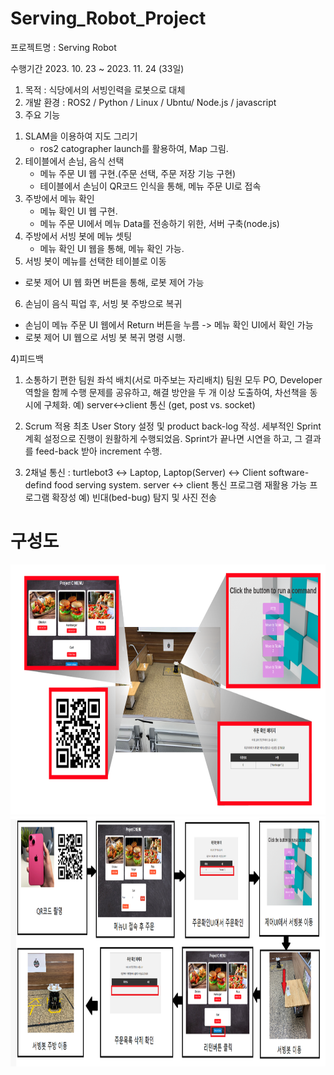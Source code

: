 # Serving_Robot_Project

 프로젝트명 : Serving Robot
 
수행기간
 2023. 10. 23 ~ 2023. 11. 24 (33일)

1) 목적 : 식당에서의 서빙인력을 로봇으로 대체
2) 개발 환경 : ROS2 / Python / Linux / Ubntu/ Node.js / javascript
3) 주요 기능
 1. SLAM을 이용하여 지도 그리기
     - ros2 catographer launch를 활용하여, Map 그림.
 2. 테이블에서 손님, 음식 선택
    - 메뉴 주문 UI 웹 구현.(주문 선택, 주문 저장 기능 구현)
    - 테이블에서 손님이 QR코드 인식을 통해, 메뉴 주문 UI로 접속
 3. 주방에서 메뉴 확인
    - 메뉴 확인 UI 웹 구현.
    - 메뉴 주문 UI에서 메뉴 Data를 전송하기 위한, 서버 구축(node.js)
 4. 주방에서 서빙 봇에 메뉴 셋팅
    - 메뉴 확인 UI 웹을 통해, 메뉴 확인 가능.
 5. 서빙 봇이 메뉴를 선택한 테이블로 이동
   - 로봇 제어 UI 웹 화면 버튼을 통해, 로봇 제어 가능
 6. 손님이 음식 픽업 후, 서빙 봇 주방으로 복귀
   - 손님이 메뉴 주문 UI 웹에서 Return 버튼을 누름 -> 메뉴 확인 UI에서 확인 가능
   - 로봇 제어 UI 웹으로 서빙 봇 복귀 명령 시행.

4)피드백
1. 소통하기 편한 팀원 좌석 배치(서로 마주보는 자리배치)
팀원 모두 PO, Developer 역할을 함께 수행
문제를 공유하고, 해결 방안을 두 개 이상 도출하여, 차선책을 동시에 구체화.
예) server↔client 통신 (get, post vs. socket)

2. Scrum 적용
최초 User Story 설정 및 product back-log 작성.
세부적인 Sprint 계획 설정으로 진행이 원활하게 수행되었음.
Sprint가 끝나면 시연을 하고, 그 결과를 feed-back 받아 increment 수행.

3. 2채널 통신 : turtlebot3 ↔ Laptop, Laptop(Server) ↔ Client
software-defind food serving system.
server ↔ client 통신 프로그램  재활용 가능 
프로그램 확장성 예) 빈대(bed-bug) 탐지 및 사진 전송


# 구성도
<img src="KakaoTalk_20231114_105324886.png"  width="800" height="400">
<img src="캡처.PNG"  width="800" height="400">
